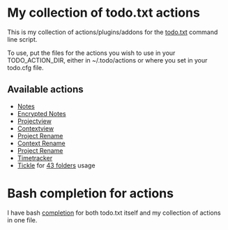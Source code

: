 # My collection of todo.txt actions

This is my collection of actions/plugins/addons for the [todo.txt](https://github.com/todotxt/todo.txt) command line script.

To use, put the files for the actions you wish to use in your TODO_ACTION_DIR, either in ~/.todo/actions or where you set in your todo.cfg file.

## Available actions

* [Notes](README.notes.md)
* [Encrypted Notes](README.encryptednotes.md)
* [Projectview](README.projects.md)
* [Contextview](README.contexts.md)
* [Project Rename](README.projects.md)
* [Context Rename](README.contexts.md)
* [Project Rename](README.projects.md)
* [Timetracker](README.timetracker.md)
* [Tickle](README.tickle.md) for [43 folders](https://www.43folders.com) usage

# Bash completion for actions

I have bash [completion](README.bash_completion.md) for both todo.txt itself and my collection of actions in one file.
